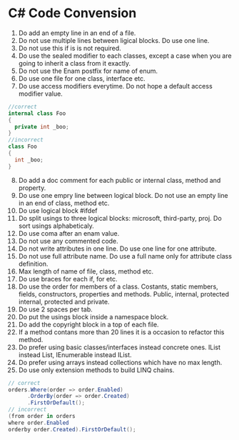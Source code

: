 # C# Code Convension

1. Do add an empty line in an end of a file.
2. Do not use multiple lines between ligical blocks. Do use one line.
3. Do not use this if is is not required.
4. Do use the sealed modifier to each classes, except a case when you are going to inherit a class from it exactly.
5. Do not use the Enam postfix for name of enum.
6. Do use one file for one class, interface etc.
7. Do use access modifiers everytime. Do not hope a default access modifier value.
```csharp
//correct
internal class Foo
{
  private int _boo;
}
//incorrect
class Foo
{
  int _boo;
}
```
8. Do add a doc comment for each public or internal class, method and property.
9. Do use one empry line between logical block. Do not use an empty line in an end of class, method etc.
10. Do use logical block #ifdef
11. Do split usings to three logical blocks: microsoft, third-party, proj. Do sort usings alphabeticaly.
12. Do use coma after an enam value.
13. Do not use any commented code.
14. Do not write attributes in one line. Do use one line for one attribute.
15. Do not use full attribute name. Do use a full name only for attribute class definition.
16. Max length of name of file, class, method etc.
17. Do use braces for each if, for etc.
18. Do use the order for members of a class. Costants, static members, fields, constructors, properties and methods. Public, internal, protected internal, protected and private.
19. Do use 2 spaces per tab.
20. Do put the usings block inside a namespace block.
21. Do add the copyright block in a top of each file.
22. If a method contans more than 20 lines it is a occasion to refactor this method.
23. Do prefer using basic classes/interfaces instead concrete ones. IList instead List, IEnumerable instead IList.
24. Do prefer using arrays instead collections which have no max length.
25. Do use only extension methods to build LINQ chains.
```csharp
// correct
orders.Where(order => order.Enabled)
      .OrderBy(order => order.Created)
      .FirstOrDefault();
// incorrect
(from order in orders
where order.Enabled
orderby order.Created).FirstOrDefault();
```